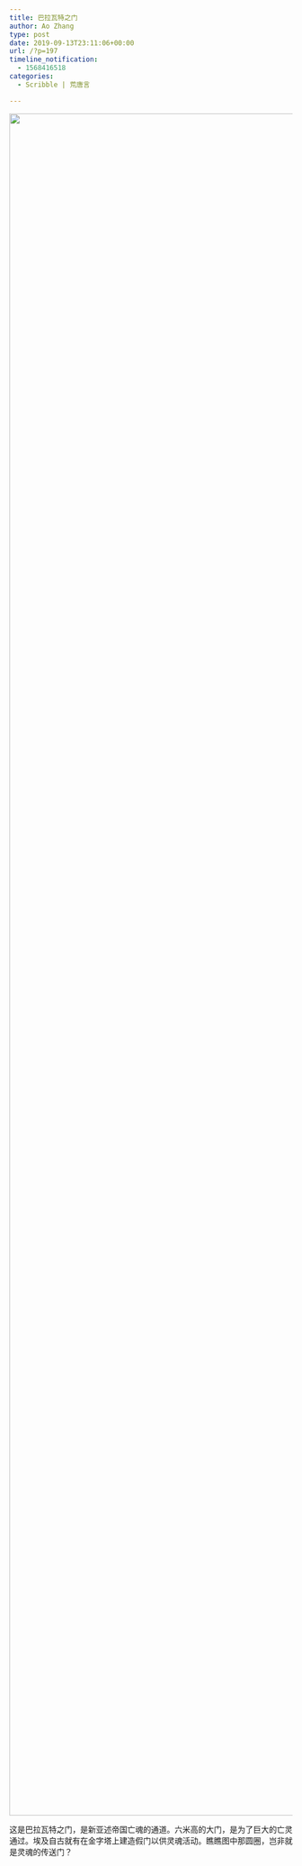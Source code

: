 ```yaml
---
title: 巴拉瓦特之门
author: Ao Zhang
type: post
date: 2019-09-13T23:11:06+00:00
url: /?p=197
timeline_notification:
  - 1568416518
categories:
  - Scribble | 荒唐言

---
```

<img loading="lazy" decoding="async" class="size-full wp-image-198" src="http://wp.docker.localhost:8000/wp-content/uploads/2019/09/img_2382-1.jpg" width="4032" height="3024" />

这是巴拉瓦特之门，是新亚述帝国亡魂的通道。六米高的大门，是为了巨大的亡灵通过。埃及自古就有在金字塔上建造假门以供灵魂活动。瞧瞧图中那圆圈，岂非就是灵魂的传送门？